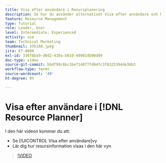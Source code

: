 ```yaml
---
title: Visa efter användare i Resursplanering
description: Se hur du använder alternativet Visa efter användare och hur resursinformation visas i den här vyn.
feature: Resource Management
type: Tutorial
role: Leader, User
level: Intermediate, Experienced
activity: use
team: Technical Marketing
thumbnail: 335168.jpeg
jira: KT-8880
exl-id: 336f8ba9-d8d2-410a-b010-49981db00d89
doc-type: video
source-git-commit: bbdf99c6bc1be714077fd94fc3f8325394de36b3
workflow-type: tm+mt
source-wordcount: '49'
ht-degree: 0%

---
```


# Visa efter användare i [!DNL Resource Planner]

I den här videon kommer du att:

* Se [!UICONTROL Visa efter användare]vy
* Lär dig hur resursinformation visas i den här vyn


>[!VIDEO](https://video.tv.adobe.com/v/335168/?quality=12&learn=on&enablevpops=1)
